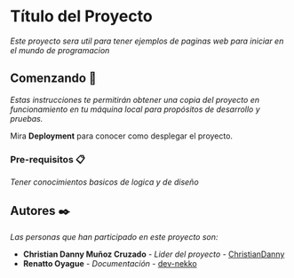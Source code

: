 # Título del Proyecto

_Este proyecto sera util para tener ejemplos de paginas web para iniciar en el mundo de programacion_

## Comenzando 🚀

_Estas instrucciones te permitirán obtener una copia del proyecto en funcionamiento en tu máquina local para propósitos de desarrollo y pruebas._

Mira **Deployment** para conocer como desplegar el proyecto.


### Pre-requisitos 📋

_Tener conocimientos basicos de logica y de diseño_

## Autores ✒️

_Las personas que han participado en este proyecto son:_

* **Christian Danny Muñoz Cruzado** - *Lider del proyecto* - [ChristianDanny](https://github.com/ChristianDanny)
* **Renatto Oyague** - *Documentación* - [dev-nekko](https://github.com/dev-nekko)